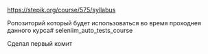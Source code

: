 https://stepik.org/course/575/syllabus

Ропозиторий который будет использоваться во время проходнея данного курса# seleniim_auto_tests_course

Сделал первый комит